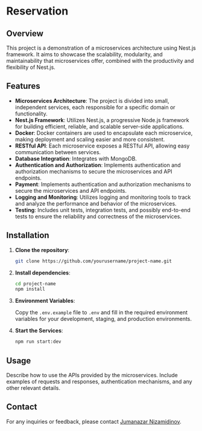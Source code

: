 # Reservation

## Overview

This project is a demonstration of a microservices architecture using Nest.js framework. It aims to showcase the scalability, modularity, and maintainability that microservices offer, combined with the productivity and flexibility of Nest.js.

## Features

- **Microservices Architecture**: The project is divided into small, independent services, each responsible for a specific domain or functionality.
- **Nest.js Framework**: Utilizes Nest.js, a progressive Node.js framework for building efficient, reliable, and scalable server-side applications.
- **Docker**: Docker containers are used to encapsulate each microservice, making deployment and scaling easier and more consistent.
- **RESTful API**: Each microservice exposes a RESTful API, allowing easy communication between services.
- **Database Integration**: Integrates with MongoDB.
- **Authentication and Authorization**: Implements authentication and authorization mechanisms to secure the microservices and API endpoints.
- **Payment**: Implements authentication and authorization mechanisms to secure the microservices and API endpoints.
- **Logging and Monitoring**: Utilizes logging and monitoring tools to track and analyze the performance and behavior of the microservices.
- **Testing**: Includes unit tests, integration tests, and possibly end-to-end tests to ensure the reliability and correctness of the microservices.

## Installation

1. **Clone the repository**:

   ```bash
   git clone https://github.com/yourusername/project-name.git
   ```

2. **Install dependencies**:

   ```bash
   cd project-name
   npm install
   ```

3. **Environment Variables**:

   Copy the `.env.example` file to `.env` and fill in the required environment variables for your development, staging, and production environments.

4. **Start the Services**:

   ```bash
   npm run start:dev
   ```

## Usage

Describe how to use the APIs provided by the microservices. Include examples of requests and responses, authentication mechanisms, and any other relevant details.

## Contact

For any inquiries or feedback, please contact [Jumanazar Nizamidinov](mailto:jumanazar.dev@gmail.com).
